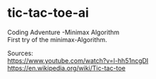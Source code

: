 # tic-tac-toe-ai
Coding Adventure -Minimax Algorithm <br>
First try of the minimax-Algorithm.

Sources:<br>
https://www.youtube.com/watch?v=l-hh51ncgDI <br>
https://en.wikipedia.org/wiki/Tic-tac-toe

